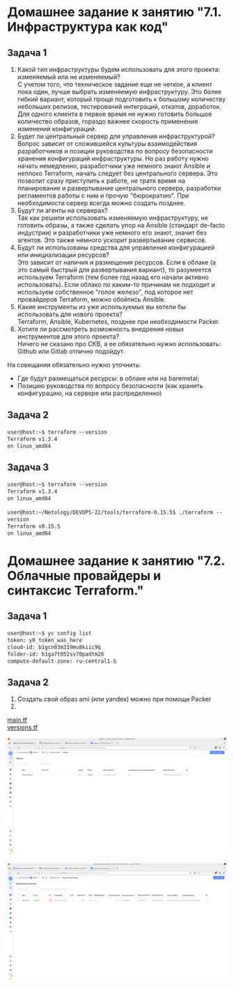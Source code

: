# Домашнее задание к занятию "7.1. Инфраструктура как код"
## Задача 1

1. Какой тип инфраструктуры будем использовать для этого проекта: изменяемый или не изменяемый?</br>
С учетом того, что техническое задание еще не четкое, а клиент пока один, лучше выбрать 
изменяемую инфраструктуру. Это более гибкий вариант, который проще подготовить к большому 
количеству небольших релизов, тестирований интеграций, откатов, доработок. Для одного клиента в 
первое время не нужно готовить большое количество образов, гораздо важнее скорость 
применения изменений конфигураций. 
2. Будет ли центральный сервер для управления инфраструктурой?</br>
Вопрос зависит от сложившейся культуры взаимодействия разработчиков и позиции руководства
по вопросу безопасности хранения конфигураций инфраструктуры. Но раз работу нужно начать немедленно,
разработчики уже немного знают Ansible и неплохо Terraform, начать следует без центрального сервера.
Это позволит сразу приступить к работе, не тратя время на планирование и развертывание центрального
сервера, разработки регламентов работы с ним и прочую "бюрократию". 
При необходимости сервер всегда можно создать позднее.
3. Будут ли агенты на серверах?</br>
Так как решили использовать изменяемую инфраструктуру, не готовить образы, а также сделать упор 
на Ansible (стандарт de-facto индустрии) и разработчики уже немного его знают, значит без агентов. 
Это также немного ускорит развертывание сервисов.
4. Будут ли использованы средства для управления конфигурацией или инициализации ресурсов?</br>
Это зависит от наличия и размещения ресурсов. Если в облаке (а это самый быстрый для развертывания
вариант), то разумеется используем Terraform (тем более год назад его начали активно использовать).
Если облако по каким-то причинам не подходит и используем собственное "голое железо", под которое нет 
провайдеров Terraform, можно обойтись Ansible.
5. Какие инструменты из уже используемых вы хотели бы использовать для нового проекта? </br>
Terraform, Ansible, Kubernetes, позднее при необходимости Packer.
6. Хотите ли рассмотреть возможность внедрения новых инструментов для этого проекта? </br>
Ничего не сказано про СКВ, а ее обязательно нужно использовать: Github или Gitlab отлично подойдут.

На совещании обязательно нужно уточнить:
- Где будут размещаться ресурсы: в облаке или на baremetal;
- Позицию руководства по вопросу безопасности (как хранить конфигурацию, на сервере или распределенно)


## Задача 2
```console
user@host:~$ terraform --version
Terraform v1.3.4
on linux_amd64
```

## Задача 3
```console
user@host:~$ terraform --version
Terraform v1.3.4
on linux_amd64

user@host:~/Netology/DEVOPS-22/tools/terraform-0.15.5$ ./terraform --version
Terraform v0.15.5
on linux_amd64

```


# Домашнее задание к занятию "7.2. Облачные провайдеры и синтаксис Terraform."
## Задача 1
```console
user@host:~$ yc config list
token: y0_token_was_here
cloud-id: b1gcn03m319mu8kiic9q
folder-id: b1ga7t052sv70padtm26
compute-default-zone: ru-central1-b
```

## Задача 2
1. Cоздать свой образ ami (или yandex) можно при помощи Packer
2. 
[main.tf](07-terraform/main.tf)</br>
[versions.tf](07-terraform/versions.tf)</br>

![Image](07-terraform/pics/image.png "Image")

![Instance](07-terraform/pics/instance.png "Instance")